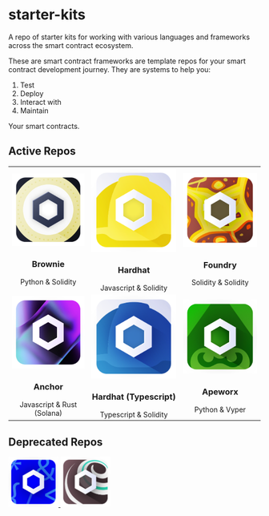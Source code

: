 # starter-kits
A repo of starter kits for working with various languages and frameworks across the smart contract ecosystem. 

These are smart contract frameworks are template repos for your smart contract development journey. They are systems to help you:

1. Test
2. Deploy
3. Interact with
4. Maintain

Your smart contracts.

## Active Repos




|                                                                                                                                                        |                                                                                                                                                                                               |                                                                                                                                                     |
|:------------------------------------------------------------------------------------------------------------------------------------------------------:|:---------------------------------------------------------------------------------------------------------------------------------------------------------------------------------------------:|:---------------------------------------------------------------------------------------------------------------------------------------------------:|
|        [![Chainlink Mix](./img/chainlink-brownie.png)](https://github.com/smartcontractkit/chainlink-mix)  <h3>Brownie</h3>  Python & Solidity         |                     [![Chainlink Hardhat](./img/chainlink-hardhat.png)](https://github.com/smartcontractkit/hardhat-starter-kit)  <h3>Hardhat</h3>  Javascript & Solidity                     | [![Chainlink Foundry](./img/chainlink-foundry.png)](https://github.com/smartcontractkit/foundry-starter-kit)   <h3>Foundry</h3> Solidity & Solidity |
| [![Chainlink Solana](./img/chainlink-solana.png)](https://github.com/smartcontractkit/solana-starter-kit) <h3>Anchor</h3>   Javascript & Rust (Solana) | [![Chainlink Hardhat](./img/chainlink-hardhat-typescript.png)](https://github.com/smartcontractkit/hardhat-starter-kit/tree/typescript)  <h3>Hardhat (Typescript)</h3>  Typescript & Solidity |   [![Chainlink Apeworx](./img/chainlink-apeworx.png)](https://github.com/smartcontractkit/apeworx-starter-kit)    <h3>Apeworx</h3> Python & Vyper   |


## Deprecated Repos


<div styles="flex: 1 1 0%; flex-wrap: wrap;">
<a href="https://github.com/smartcontractkit/dapptools-starter-kit" target="_blank">
<img src="./img/chainlink-dapptools.png" width="100" alt="Chainlink Dapptools logo">
</a>
<a href="https://github.com/smartcontractkit/truffle-starter-kit" target="_blank">
<img src="./img/chainlink-truffle.png" width="100" alt="Chainlink Truffle logo">
</a>
</div>

